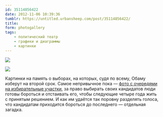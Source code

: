 ```yaml
---
id: 35114856422
date: 2012-11-06 10:39:36
tumblr: https://untitled.urbansheep.com/post/35114856422/
title:
form: photogallery
tags:
    - политический театр
    - графики и диаграммы
    - картинки
---
```


<div class="gallery-wrapper">

![](@/assets/media/35114856422_1.png)

![](@/assets/media/35114856422_2.png)

</div>

<p>Картинки на память о выборах, на которых, судя по всему, Обаму изберут на второй срок. Самое непривычное пока — <a href="http://www.theatlantic.com/politics/archive/2012/11/no-one-in-america-should-have-to-wait-7-hours-to-vote/264506/">фото с очередями на избирательные участки</a>, за право выбирать своих кандидатов люди готовы бороться и отстаивать его, чтобы следующие четыре года жить с принятым решением. И как им удаётся так поровну разделять голоса, что кандидатам приходится бороться до последнего — отдельная загадка.</p>
